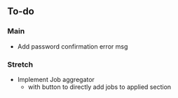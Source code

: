 ## To-do

### Main
* Add password confirmation error msg

### Stretch
* Implement Job aggregator
  - with button to directly add jobs to applied section